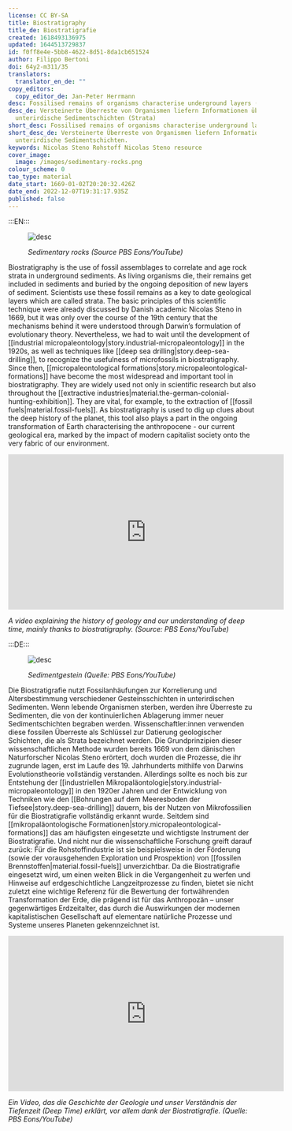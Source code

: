 ```yaml
---
license: CC BY-SA
title: Biostratigraphy
title_de: Biostratigrafie
created: 1618493136975
updated: 1644513729837
id: f0ff8e4e-5bb8-4622-8d51-8da1cb651524
author: Filippo Bertoni
doi: 64y2-m311/35
translators:
  translator_en_de: ""
copy_editors:
  copy_editor_de: Jan-Peter Herrmann
desc: Fossilised remains of organisms characterise underground layers (strata)
desc_de: Versteinerte Überreste von Organismen liefern Informationen über
  unterirdische Sedimentschichten (Strata)
short_desc: Fossilised remains of organisms characterise underground layers.
short_desc_de: Versteinerte Überreste von Organismen liefern Informationen über
  unterirdische Sedimentschichten.
keywords: Nicolas Steno Rohstoff Nicolas Steno resource
cover_image:
  image: /images/sedimentary-rocks.png
colour_scheme: 0
tao_type: material
date_start: 1669-01-02T20:20:32.426Z
date_end: 2022-12-07T19:31:17.935Z
published: false
---
```


:::EN:::

<figure>

![desc](/images/filo/sedimentary-rocks.png)

<figcaption>

_Sedimentary rocks (Source PBS Eons/YouTube)_

</figcaption>

</figure>

Biostratigraphy is the use of fossil assemblages to correlate and age rock strata in underground sediments. As living organisms die, their remains get included in sediments and buried by the ongoing deposition of new layers of sediment. Scientists use these fossil remains as a key to date geological layers which are called strata. The basic principles of this scientific technique were already discussed by Danish academic Nicolas Steno in 1669, but it was only over the course of the 19th century that the mechanisms behind it were understood through Darwin’s formulation of evolutionary theory. Nevertheless, we had to wait until the development of [[industrial micropaleontology|story.industrial-micropaleontology]] in the 1920s, as well as techniques like [[deep sea drilling|story.deep-sea-drilling]], to recognize the usefulness of microfossils in biostratigraphy. Since then, [[micropaleontological formations|story.micropaleontological-formations]] have become the most widespread and important tool in biostratigraphy. They are widely used not only in scientific research but also throughout the [[extractive industries|material.the-german-colonial-hunting-exhibition]]. They are vital, for example, to the extraction of [[fossil fuels|material.fossil-fuels]]. As biostratigraphy is used to dig up clues about the deep history of the planet, this tool also plays a part in the ongoing transformation of Earth characterising the anthropocene - our current geological era, marked by the impact of modern capitalist society onto the very fabric of our environment.

<iframe width="560" height="315" src="https://www.youtube-nocookie.com/embed/rWp5ZpJAIAE?controls=0" title="YouTube video player" frameborder="0" allow="accelerometer; autoplay; clipboard-write; encrypted-media; gyroscope; picture-in-picture" allowfullscreen></iframe>

<figcaption>

_A video explaining the history of geology and our understanding of deep time, mainly thanks to biostratigraphy. (Source: PBS Eons/YouTube)_

</figcaption>

:::DE:::

<figure>

![desc](/images/filo/sedimentary-rocks.png)

<figcaption>

_Sedimentgestein (Quelle: PBS Eons/YouTube)_

</figcaption>

</figure>

Die Biostratigrafie nutzt Fossilanhäufungen zur Korrelierung und Altersbestimmung verschiedener Gesteinsschichten in unterirdischen Sedimenten. Wenn lebende Organismen sterben, werden ihre Überreste zu Sedimenten, die von der kontinuierlichen Ablagerung immer neuer Sedimentschichten begraben werden. Wissenschaftler:innen verwenden diese fossilen Überreste als Schlüssel zur Datierung geologischer Schichten, die als Strata bezeichnet werden. Die Grundprinzipien dieser wissenschaftlichen Methode wurden bereits 1669 von dem dänischen Naturforscher Nicolas Steno erörtert, doch wurden die Prozesse, die ihr zugrunde lagen, erst im Laufe des 19. Jahrhunderts mithilfe von Darwins Evolutionstheorie vollständig verstanden. Allerdings sollte es noch bis zur Entstehung der [[industriellen Mikropaläontologie|story.industrial-micropaleontology]] in den 1920er Jahren und der Entwicklung von Techniken wie den [[Bohrungen auf dem Meeresboden der Tiefsee|story.deep-sea-drilling]] dauern, bis der Nutzen von Mikrofossilien für die Biostratigrafie vollständig erkannt wurde. Seitdem sind [[mikropaläontologische Formationen|story.micropaleontological-formations]] das am häufigsten eingesetzte und wichtigste Instrument der Biostratigrafie. Und nicht nur die wissenschaftliche Forschung greift darauf zurück: Für die Rohstoffindustrie ist sie beispielsweise in der Förderung (sowie der vorausgehenden Exploration und Prospektion) von [[fossilen Brennstoffen|material.fossil-fuels]] unverzichtbar. Da die Biostratigrafie eingesetzt wird, um einen weiten Blick in die Vergangenheit zu werfen und Hinweise auf erdgeschichtliche Langzeitprozesse zu finden, bietet sie nicht zuletzt eine wichtige Referenz für die Bewertung der fortwährenden Transformation der Erde, die prägend ist für das Anthropozän – unser gegenwärtiges Erdzeitalter, das durch die Auswirkungen der modernen kapitalistischen Gesellschaft auf elementare natürliche Prozesse und Systeme unseres Planeten gekennzeichnet ist.

<iframe width="560" height="315" src="https://www.youtube-nocookie.com/embed/rWp5ZpJAIAE?controls=0" title="YouTube video player" frameborder="0" allow="accelerometer; autoplay; clipboard-write; encrypted-media; gyroscope; picture-in-picture" allowfullscreen></iframe>

<figcaption>

_Ein Video, das die Geschichte der Geologie und unser Verständnis der Tiefenzeit (Deep Time) erklärt, vor allem dank der Biostratigrafie. (Quelle: PBS Eons/YouTube)_

</figcaption>
